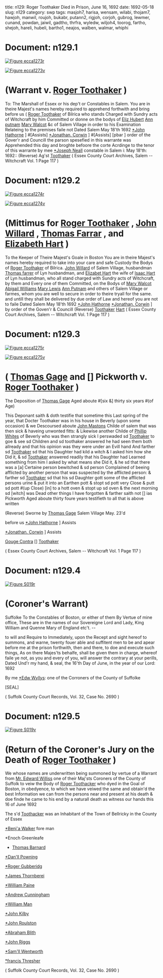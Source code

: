 title: n129: Roger Toothaker Died in Prison, June 16, 1692
date: 1692-05-18
slug: n129
category: swp
tags: masjoh7, harisa, wensam, wilabi, thojam7, hawjoh, manwil, roujoh, bukabr, putann2, rigjoh, corjoh, gubrog, lewmer, cunand, powdan, jaiwil, gadtho, thrfra, wyledw, wiljoh4, toorog, fartho, shejoh, hareli, hubeli, bartho1, neajos, walben, walmar, whiphi




<div markdown class="doc" id="n129.1">

# Document: n129.1



<span markdown class="figure">[![Figure ecca1273r](archives/ecca/thumb/ecca1273r.jpg)](archives/ecca/large/ecca1273r.jpg)</span>



<span markdown class="figure">[![Figure ecca1273v](archives/ecca/thumb/ecca1273v.jpg)](archives/ecca/large/ecca1273v.jpg)</span>


# (Warrant v. [Roger Toothaker](/tag/toorog.html) )
To: The Marshall of Essex or his dep't or Constables  in Salem. 
You are in theire Majest's names hereby required to apprehend forthwith and bring before us ( [Roger Toothaker](/tag/toorog.html) of Bilrica who stands Charged with Sundry acts of Witchcraft by him Committed or donne on the bodys of [Eliz Hubert](/tag/hubeli.html) [Ann putnam](/tag/putann2.html) [Mary Walcot](/tag/walmar.html) &c of Salem Village in order to his Examination Relateing to the premises faile not
Dated Salem  May 18'th 1692  [*John Hathorne](/tag/hawjoh.html) ] #[Assists] [*Jonathan. Corwin](/tag/corjoh.html) ] #[Assists] [pbar ] order of the Gover'r and Councill  the parson spesefied in this warrante was Apprehended this day and broghte befoore the corte Acrdinge to the tenor of this warrante by mee  [*Joseph Neall](/tag/neajos.html) constable in Salem i: May 18'th: 1692:: (Reverse)  Ag'st [Toothaker](/tag/toorog.html) ( Essex County Court Archives, Salem -- Witchcraft Vol. 1 Page 117 )

</div>



<div markdown class="doc" id="n129.2">

# Document: n129.2



<span markdown class="figure">[![Figure ecca1274r](archives/ecca/thumb/ecca1274r.jpg)](archives/ecca/large/ecca1274r.jpg)</span>



<span markdown class="figure">[![Figure ecca1274v](archives/ecca/thumb/ecca1274v.jpg)](archives/ecca/large/ecca1274v.jpg)</span>


# (Mittimus for [Roger Toothaker](/tag/toorog.html) , [John Willard](/tag/wiljoh4.html) , [Thomas Farrar](/tag/fartho.html) , and [Elizabeth Hart](/tag/hareli.html) )
To the Keeper of Theire Majest's Goale  in Boston 
You are in theire Majest's names hereby required to take into your care and safe Custody the Bodys of [Roger Toothaker](/tag/toorog.html) of Bilrica. [John Willard](/tag/wiljoh4.html) of Salem Village, husbandman [Thomas farrer](/tag/fartho.html) of Lyn husbandman, and [Elizabet Hart](/tag/hareli.html) the wife of [Isaac Hart](/tag/harisa.html) of Lyn husbandman, who all stand charged with Sundry acts of Witchcraft, by them and Every one of them Committed, on the Bodys of [Mary Walcot](/tag/walmar.html) [Abigail Williams](/tag/wilabi.html) [Mary Lewis](/tag/lewmer.html) [Ann Putnam](/tag/putann2.html) and others of Salem Village or farmes, whom you are well to secure in order to theire tryall for the same. and untill they shall be delivered by due order of Law and hereof you are not to faile
Dated Salem  May 18'th 1692  [*John Hathorne](/tag/hawjoh.html) [*Jonathan. Corwin](/tag/corjoh.html) ] by order of the Goven'r & Councill (Reverse)  [Toothaker](/tag/toorog.html) [Hart](/tag/hareli.html) ( Essex County Court Archives, Salem -- Witchcraft Vol. 1 Page 117 )

</div>



<div markdown class="doc" id="n129.3">

# Document: n129.3



<span markdown class="figure">[![Figure ecca1275r](archives/ecca/thumb/ecca1275r.jpg)](archives/ecca/large/ecca1275r.jpg)</span>



<span markdown class="figure">[![Figure ecca1275v](archives/ecca/thumb/ecca1275v.jpg)](archives/ecca/large/ecca1275v.jpg)</span>


# ( [Thomas Gage](/tag/gadtho.html) and [] Pickworth v. [Roger Toothaker](/tag/toorog.html) )

The Deposition of [Thomas Gage](/tag/gadtho.html) Aged aboute #[six &] thirty six years #(of Age)

This Deponant saith & doth testifie that sometime this Last spring of the year, that Docter Toothaker was in his house in Beverly (upon some occasion) & we Descoursed aboute [John Mastons](/tag/masjoh7.html) Childe of salem that was then sick & haveing unwonted fitts: & Likewise another Childe of [Phillip Whites](/tag/whiphi.html) of Beverly who was then strangly sick I perswaded sd [Toothaker](/tag/toorog.html) to goe & see sd Children and sd toothaker answered he had seen them both allready and that his opinion was they were under an Evill hand And farther sd [Toothaker](/tag/toorog.html) sd that his Daughter had kild a witch & I asked him how she Did it, & sd [Toothaker](/tag/toorog.html) answered readily that his Daughter had Learned something from  him I asked by what means she Did it, & he sd that there was a [a] Certaine person bewitched & sd person Complained of beeing afflicted by another person that was suspected by the afflicted person: & farther sd [Toothaker](/tag/toorog.html) sd that his sd Daughter gott some of the afflicted persons urine & put it into an Earthen pott & stopt sd pott very Close & putt sd pott #(up Close) [in] to a hott oven & stopt up sd oven & the next morning sd [witch] was Dead other things I have forgotten & farther saith not [] ias Pickworth Aged aboute thirty foure years testifieth to all that is above written

(Reverse) Sworne by [Thomas Gage](/tag/gadtho.html) Salem Village May. 23'd 

before us [*John Hathorne](/tag/hawjoh.html) ] Assists

[*Jonathan. Corwin](/tag/corjoh.html) ] Assists

[Gouge Contra](/tag/gadtho.html) [] [Toothaker](/tag/toorog.html)

( Essex County Court Archives, Salem -- Witchcraft Vol. 1 Page 117 )


</div>



<div markdown class="doc" id="n129.4">

# Document: n129.4



<span markdown class="figure">[![Figure S019r](archives/Suffolk/small/S019A.jpg)](archives/Suffolk/large/S019A.jpg)</span>


# (Coroner's Warrant) 

Suffolke To the Constables of Boston, or either of them By Vertue of mine office, These are in the names of our Sovereigne Lord and Lady, King William and Quenne Mary of England etc't. --

to will and Require to Immediately, upon the Recept and sight hereof to summons, and warne, twenty fouer able and suffitent men to be and apear before me at the prison forthwith, then and there, to doe and execute such things, As on there Majes'ts behalfe, shall be given them in charge, whereof faile ye not, as you and every of you, will answer the contrary at your perills, Dated Und'r my hand, & seal, the 16'th Day of June, in the year of our Lord: 1692

By me [*Edw Wyllys](/tag/wyledw.html): one of the Corroners of the County of Suffolke

[SEAL] 

( Suffolk County Court Records, Vol. 32, Case No. 2690 )


</div>



<div markdown class="doc" id="n129.5">

# Document: n129.5



<span markdown class="figure">[![Figure S019v](archives/Suffolk/small/S019B.jpg)](archives/Suffolk/large/S019B.jpg)</span>


# (Return of the Coroner's Jury on the Death of [Roger Toothaker](/tag/toorog.html) )

We whose names are underwritten being summoned by vertue of a Warrant from [Mr. Edward Williss](/tag/wyledw.html) one of their Maj'sts Coroners of the County of Suffolk to veiw the Body of [Roger Toothacker](/tag/toorog.html) who dyed in the Goal of Boston, in obedyence, to which we have veiwed the same and obtain'd the best Information we can from the persons near and present at his death & doe finde he came to his end by a naturall death as witness our hands this 16 of June 1692 

The s'd [Toothacker](/tag/toorog.html) was an Inhabitant of the Town of Bellricky in the County of Essex

[*Benj'a Walker](/tag/walben.html) fore man

*Enoch Greenleafe 

* [Thomas Barnard](/tag/bartho1.html)

[*Dan'll Powning](/tag/powdan.html)

[*Roger Gubberidg](/tag/gubrog.html)

[*James Thornberei](/tag/thojam7.html)

[*William Paine](/tag/jaiwil.html)

[*Andrew Cunningham](/tag/cunand.html)

[*William Man](/tag/manwil.html)

[*John Kilby](/tag/shejoh.html)

[*John Roulston](/tag/roujoh.html)

[*Abraham Blith](/tag/bukabr.html)

[*John Riggs](/tag/rigjoh.html)

[*Sam'll Wentworth](/tag/wensam.html)

[*francis Thresher](/tag/thrfra.html)

( Suffolk County Court Records, Vol. 32, Case No. 2690 )


</div>

